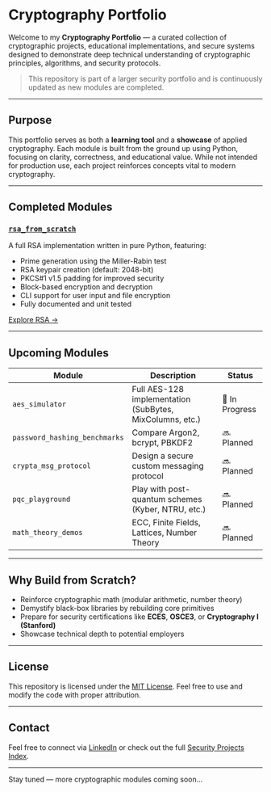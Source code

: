 #  Cryptography Portfolio

Welcome to my **Cryptography Portfolio** — a curated collection of cryptographic projects, educational implementations, and secure systems designed to demonstrate deep technical understanding of cryptographic principles, algorithms, and security protocols.

> This repository is part of a larger security portfolio and is continuously updated as new modules are completed.

---

##  Purpose

This portfolio serves as both a **learning tool** and a **showcase** of applied cryptography. Each module is built from the ground up using Python, focusing on clarity, correctness, and educational value. While not intended for production use, each project reinforces concepts vital to modern cryptography.

---

##  Completed Modules

###  [`rsa_from_scratch`](./rsa_from_scratch)
A full RSA implementation written in pure Python, featuring:
- Prime generation using the Miller-Rabin test
- RSA keypair creation (default: 2048-bit)
- PKCS#1 v1.5 padding for improved security
- Block-based encryption and decryption
- CLI support for user input and file encryption
- Fully documented and unit tested

[Explore RSA →](./rsa_from_scratch)

---

##  Upcoming Modules

| Module                      | Description                                      | Status     |
|-----------------------------|--------------------------------------------------|------------|
| `aes_simulator`             | Full AES-128 implementation (SubBytes, MixColumns, etc.) | 🔧 In Progress |
| `password_hashing_benchmarks` | Compare Argon2, bcrypt, PBKDF2 | 🔜 Planned |
| `crypta_msg_protocol`       | Design a secure custom messaging protocol        | 🔜 Planned |
| `pqc_playground`            | Play with post-quantum schemes (Kyber, NTRU, etc.) | 🔜 Planned |
| `math_theory_demos`         | ECC, Finite Fields, Lattices, Number Theory      | 🔜 Planned |

---

##  Why Build from Scratch?

- Reinforce cryptographic math (modular arithmetic, number theory)
- Demystify black-box libraries by rebuilding core primitives
- Prepare for security certifications like **ECES**, **OSCE3**, or **Cryptography I (Stanford)**
- Showcase technical depth to potential employers

---

##  License

This repository is licensed under the [MIT License](./rsa_from_scratch/LICENSE). Feel free to use and modify the code with proper attribution.

---

##  Contact

Feel free to connect via [LinkedIn](https://www.linkedin.com/in/robgravelle) or check out the full [Security Projects Index](https://github.com/Rob-Gravelle).

---

Stay tuned — more cryptographic modules coming soon...
